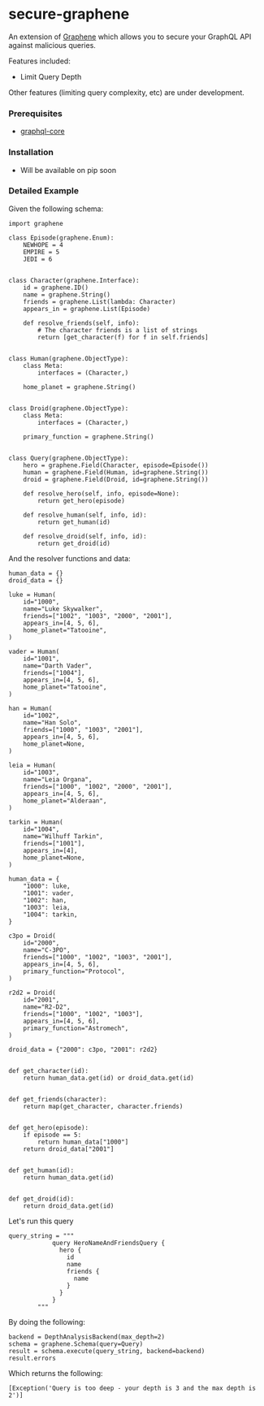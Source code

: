 # secure-graphene

An extension of [Graphene](https://github.com/graphql-python/graphene) which allows you to secure your GraphQL API against malicious queries. 

Features included: 
- Limit Query Depth


Other features (limiting query complexity, etc) are under development. 


### Prerequisites 

- [graphql-core](https://github.com/graphql-python/graphql-core) 


### Installation 

- Will be available on pip soon 


### Detailed Example 

Given the following schema: 

    import graphene
    
    class Episode(graphene.Enum):
        NEWHOPE = 4
        EMPIRE = 5
        JEDI = 6
    
    
    class Character(graphene.Interface):
        id = graphene.ID()
        name = graphene.String()
        friends = graphene.List(lambda: Character)
        appears_in = graphene.List(Episode)
    
        def resolve_friends(self, info):
            # The character friends is a list of strings
            return [get_character(f) for f in self.friends]
    
    
    class Human(graphene.ObjectType):
        class Meta:
            interfaces = (Character,)
    
        home_planet = graphene.String()
    
    
    class Droid(graphene.ObjectType):
        class Meta:
            interfaces = (Character,)
    
        primary_function = graphene.String()
    
    
    class Query(graphene.ObjectType):
        hero = graphene.Field(Character, episode=Episode())
        human = graphene.Field(Human, id=graphene.String())
        droid = graphene.Field(Droid, id=graphene.String())
    
        def resolve_hero(self, info, episode=None):
            return get_hero(episode)
    
        def resolve_human(self, info, id):
            return get_human(id)
    
        def resolve_droid(self, info, id):
            return get_droid(id)
            
And the resolver functions and data: 

    human_data = {}
    droid_data = {}
    
    luke = Human(
        id="1000",
        name="Luke Skywalker",
        friends=["1002", "1003", "2000", "2001"],
        appears_in=[4, 5, 6],
        home_planet="Tatooine",
    )
    
    vader = Human(
        id="1001",
        name="Darth Vader",
        friends=["1004"],
        appears_in=[4, 5, 6],
        home_planet="Tatooine",
    )
    
    han = Human(
        id="1002",
        name="Han Solo",
        friends=["1000", "1003", "2001"],
        appears_in=[4, 5, 6],
        home_planet=None,
    )
    
    leia = Human(
        id="1003",
        name="Leia Organa",
        friends=["1000", "1002", "2000", "2001"],
        appears_in=[4, 5, 6],
        home_planet="Alderaan",
    )
    
    tarkin = Human(
        id="1004",
        name="Wilhuff Tarkin",
        friends=["1001"],
        appears_in=[4],
        home_planet=None,
    )
    
    human_data = {
        "1000": luke,
        "1001": vader,
        "1002": han,
        "1003": leia,
        "1004": tarkin,
    }
    
    c3po = Droid(
        id="2000",
        name="C-3PO",
        friends=["1000", "1002", "1003", "2001"],
        appears_in=[4, 5, 6],
        primary_function="Protocol",
    )
    
    r2d2 = Droid(
        id="2001",
        name="R2-D2",
        friends=["1000", "1002", "1003"],
        appears_in=[4, 5, 6],
        primary_function="Astromech",
    )
    
    droid_data = {"2000": c3po, "2001": r2d2}
    
    
    def get_character(id):
        return human_data.get(id) or droid_data.get(id)
    
    
    def get_friends(character):
        return map(get_character, character.friends)
    
    
    def get_hero(episode):
        if episode == 5:
            return human_data["1000"]
        return droid_data["2001"]
    
    
    def get_human(id):
        return human_data.get(id)
    
    
    def get_droid(id):
        return droid_data.get(id)

Let's run this query

    query_string = """
                query HeroNameAndFriendsQuery {
                  hero {
                    id
                    name
                    friends {
                      name
                    }
                  }
                }
            """

By doing the following: 

    backend = DepthAnalysisBackend(max_depth=2) 
    schema = graphene.Schema(query=Query)
    result = schema.execute(query_string, backend=backend)
    result.errors

Which returns the following: 

    [Exception('Query is too deep - your depth is 3 and the max depth is 2')]
    
    
